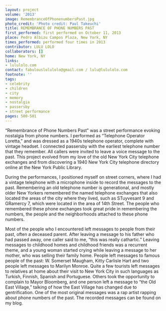 ```yaml
---
layout: project
volume: '2013'
image: RemembranceOfPhonenumbersPast.jpg
photo_credit: 'Photo credit: Paul Takeuchi'
title: REMEMBRANCE OF PHONE NUMBERS PAST
first_performed: first performed on October 11, 2013
place: Pedro Albizu Campos Plaza, New York, NY
times_performed: performed four times in 2013
contributor: LULU LOLO
collaborators: []
home: New York, NY
links:
- lululolo.com
contact: fabulouslululolo@gmail.com / lulu@lululolo.com
footnote: ''
tags:
- celebrity
- children
- city
- memory
- nostalgia
- passersby
- street performance
pages: 500-501
---
```


“Remembrance of Phone Numbers Past” was a street performance evoking nostalgia from phone numbers. I performed as “Telephone Operator Loretta,” and was dressed as a 1940s telephone operator, complete with vintage headset. I connected passersby with the earliest telephone number that they remember. All callers were invited to leave a voice message to the past. This project evolved from my love of the old New York City telephone exchanges and from discovering a 1940 New York City telephone directory online at the New York Public Library.

During the performances, I positioned myself on street corners, where I had a vintage telephone with a microphone inside to record the messages to the past. Remembering an old telephone number is generational, and mostly older New Yorkers remembered the named telephone exchanges that also located the areas of the city where they lived, such as STuyvesant 9 and GRamercy 7, which were located in the area of 14th Street. The people who remembered these phone exchanges took great pride in remembering the numbers, the people and the neighborhoods attached to these phone numbers.

Most of the people who I encountered left messages to people from their past, often a deceased parent. After leaving a message to his father who had passed away, one caller said to me, “this was really cathartic.” Leaving messages to childhood homes and childhood friends was a recurrent theme, and a young woman started crying while leaving a message to her mother, who was selling their family home. People left messages to famous people of the past: W. Somerset Maugham, Kitty Carlisle Hart and two people left messages to Marilyn Monroe. Quite a few tourists left messages to relatives at home about their visit to New York City in such languages as Turkish, Finnish, Spanish and Portuguese. Others took the opportunity to complain to Mayor Bloomberg, and one person left a message to “the Old East Village,” talking of how the East Village has changed due to gentrification. One of the most original messages was a rap artist rapping about phone numbers of the past. The recorded messages can be found on my blog.
